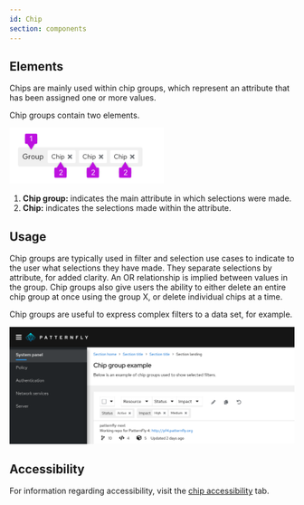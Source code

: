 ```yaml
---
id: Chip
section: components
---
```


## Elements

Chips are mainly used within chip groups, which represent an attribute that has been assigned one or more values. 

Chip groups contain two elements.

<img src="./img/chip-group-elements.png" alt="Chip group elements" width="273" />

1. **Chip group:** indicates the main attribute in which selections were made.
2. **Chip:** indicates the selections made within the attribute.

## Usage

Chip groups are typically used in filter and selection use cases to indicate to the user what selections they have made. They separate selections by attribute, for added clarity. An OR relationship is implied between values in the group. Chip groups also give users the ability to either delete an entire chip group at once using the group X, or delete individual chips at a time.

Chip groups are useful to express complex filters to a data set, for example.

<img src="./img/chip-group.png" alt="Example of chipgroups from filtering" width="990"/>


## Accessibility
For information regarding accessibility, visit the [chip accessibility](/components/chip/accessibility) tab. 
